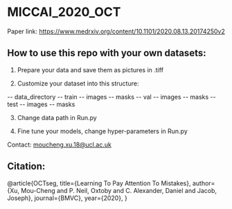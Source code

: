 # MICCAI_2020_OCT
Paper link: https://www.medrxiv.org/content/10.1101/2020.08.13.20174250v2

## How to use this repo with your own datasets:
1. Prepare your data and save them as pictures in .tiff

2. Customize your dataset into this structure:

-- data_directory
   -- train
      -- images
      -- masks
   -- val
      -- images
      -- masks
   -- test
      -- images
      -- masks

3. Change data path in Run.py

4. Fine tune your models, change hyper-parameters in Run.py

Contact: moucheng.xu.18@ucl.ac.uk 

## Citation:
@article{OCTseg,
  title={Learning To Pay Attention To Mistakes},
  author={Xu, Mou-Cheng and P. Neil, Oxtoby and C. Alexander, Daniel and Jacob, Joseph},
  journal={BMVC},
  year={2020},
}
